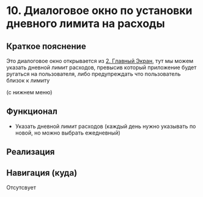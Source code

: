 # 10. Диалоговое окно по установки дневного лимита на расходы

## Краткое пояснение

Это диалоговое окно открывается из [2. Главный Экран](screen_2_main.md), тут мы можем указать
дневной лимит расходов, превысив который приложение будет ругаться на пользователя, либо
предупреждать что пользователь близок к лимиту

(с нижнем меню)

## Функционал

- Указать дневной лимит расходов (каждый день нужно указывать по новой, но можно выбрать ежедневный)

## Реализация

## Навигация (куда)

Отсутсвует